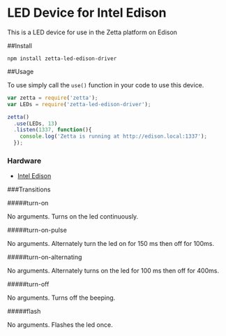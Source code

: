 # LED Device for Intel Edison

This is a LED device for use in the Zetta platform on Edison

##Install

`npm install zetta-led-edison-driver`

##Usage

To use simply call the `use()` function in your code to use this device.

```javascript
var zetta = require('zetta');
var LEDs = require('zetta-led-edison-driver');

zetta()
  .use(LEDs, 13)
  .listen(1337, function(){
    console.log('Zetta is running at http://edison.local:1337');
  });
```

### Hardware

* [Intel Edison](http://www.intel.com/content/www/us/en/do-it-yourself/edison.html)

###Transitions

#####turn-on

No arguments. Turns on the led continuously.

#####turn-on-pulse

No arguments. Alternately turn the led on for 150 ms then off for 100ms.

#####turn-on-alternating

No arguments. Alternately turns on the led for 100 ms then off for 400ms.

#####turn-off

No arguments. Turns off the beeping.

#####flash

No arguments. Flashes the led once.
